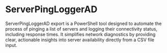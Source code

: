 # ServerPingLoggerAD
ServerPingLoggerAD export is a PowerShell tool designed to automate the process of pinging a list of servers and logging their connectivity status, including response times. It simplifies network diagnostics by providing clear, actionable insights into server availability directly from a CSV file input.
